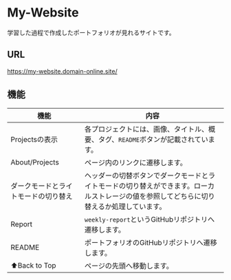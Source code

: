 # My-Website
学習した過程で作成したポートフォリオが見れるサイトです。

## URL
https://my-website.domain-online.site/

## 機能

| 機能 | 内容 |
| ------- | ------- |
| Projectsの表示 | 各プロジェクトには、画像、タイトル、概要、タグ、`README`ボタンが記載されています。 |
| About/Projects | ページ内のリンクに遷移します。 |
| ダークモードとライトモードの切り替え | ヘッダーの切替ボタンでダークモードとライトモードの切り替えができます。ローカルストレージの値を参照してどちらに切り替えるか処理しています。 |
| Report | `weekly-report`というGitHubリポジトリへ遷移します。 |
| README | ポートフォリオのGitHubリポジトリへ遷移します。 |
| ⬆︎Back to Top | ページの先頭へ移動します。 |

